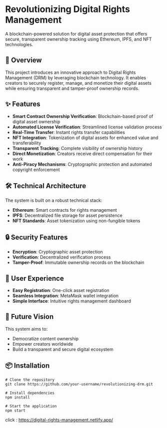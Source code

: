 # Revolutionizing Digital Rights Management

A blockchain-powered solution for digital asset protection that offers secure, transparent ownership tracking using Ethereum, IPFS, and NFT technologies.

## 🚀 Overview

This project introduces an innovative approach to Digital Rights Management (DRM) by leveraging blockchain technology. It enables creators to securely register, manage, and monetize their digital assets while ensuring transparent and tamper-proof ownership records.

## ✨ Features

- **Smart Contract Ownership Verification**: Blockchain-based proof of digital asset ownership
- **Automated License Verification**: Streamlined license validation process
- **Real-Time Transfer**: Instant rights transfer capabilities
- **NFT Integration**: Tokenization of digital assets for enhanced value and transferability
- **Transparent Tracking**: Complete visibility of ownership history
- **Direct Monetization**: Creators receive direct compensation for their work
- **Anti-Piracy Mechanisms**: Cryptographic protection and automated copyright enforcement

## 🛠️ Technical Architecture

The system is built on a robust technical stack:

- **Ethereum**: Smart contracts for rights management
- **IPFS**: Decentralized file storage for asset persistence
- **NFT Standards**: Asset tokenization using non-fungible tokens

## 🔒 Security Features

- **Encryption**: Cryptographic asset protection
- **Verification**: Decentralized verification process
- **Tamper-Proof**: Immutable ownership records on the blockchain

## 👤 User Experience

- **Easy Registration**: One-click asset registration
- **Seamless Integration**: MetaMask wallet integration
- **Simple Interface**: Intuitive rights management dashboard

## 🎯 Future Vision

This system aims to:
- Democratize content ownership
- Empower creators worldwide
- Build a transparent and secure digital ecosystem

## 📦 Installation

```
# Clone the repository
git clone https://github.com/your-username/revolutionizing-drm.git

# Install dependencies
npm install

# Start the application
npm start
```

click : https://digital-rights-management.netlify.app/
